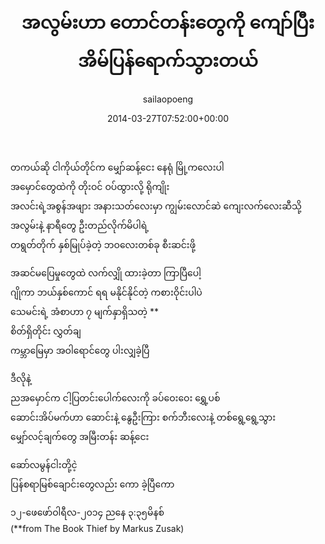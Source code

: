 ﻿---
_last_editor_used_jetpack: block-editor
_publicize_job_id: "59329924108"
_wp_old_date: "2021-06-08"
author: sailaopoeng
categories:
  - poems
date: "2014-03-27T07:52:00+00:00"
parent_post_id: null
post_id: "54"
timeline_notification: "1623105255"
title: အလွမ်းဟာ တောင်တန်းတွေကို ကျော်ပြီး အိမ်ပြန်ရောက်သွားတယ်
url: /2014/03/27/အလွမ်းဟာ-တောင်တန်းတွေကိ/

---
တကယ်ဆို ငါကိုယ်တိုင်က မျှော်ဆန့်ငေး နေရုံ မြို့ကလေးပါ  
အမှောင်တွေထဲကို တိုးဝင် ဝပ်ထွားလို့ ရိုကျိုး  
အလင်းရဲ့အစွန်အဖျား အနားသတ်လေးမှာ ကျွမ်းလောင်ဆဲ ကျေးလက်လေးဆီသို့  
အလွမ်းနဲ့ နာရီတွေ ဦးတည်လိုက်မိပါရဲ့  
တရွတ်တိုက် နှစ်မြုပ်ခဲ့တဲ့ ဘဝလေးတစ်ခု စီးဆင်းဖို့

အဆင်မပြေမှုတွေထဲ လက်လျှို ထားခဲ့တာ ကြာပြီပေါ့  
ဂျိုကာ ဘယ်နှစ်ကောင် ရရ မနိုင်နိုင်တဲ့ ကစားဝိုင်းပါပဲ  
သေမင်းရဲ့ အံစာဟာ ၇ မျက်နှာရှိသတဲ့ \*\*  
စိတ်ရှိတိုင်း လွှတ်ချ  
ကမ္ဘာမြေမှာ အဝါရောင်တွေ ပါးလျှခဲ့ပြီ

ဒီလိုနဲ့  
ညအမှောင်က ငါ့ပြတင်းပေါက်လေးကို ခပ်ဝေးဝေး ရွှေ့ပစ်  
ဆောင်းအိပ်မက်ဟာ ဆောင်းနဲ့ နွေဦးကြား စက်ဘီးလေးနဲ့ တစ်ရွေ့ရွေ့သွား  
မျှော်လင့်ချက်တွေ အမြီးတန်း ဆန့်ငေး

ဆော်လမွန်ငါးတို့ငဲ့  
ပြန်စရာမြစ်ချောင်းတွေလည်း ကော ခဲ့ပြီကော

၁၂-ဖေဖော်ဝါရီလ-၂၀၁၄ ညနေ ၃:၃၅မိနစ်  
(\*\*from The Book Thief by Markus Zusak)

